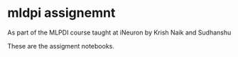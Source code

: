 # mldpi assignemnt
As part of the MLPDI course taught at iNeuron by Krish Naik and Sudhanshu

These are the assigment notebooks.
